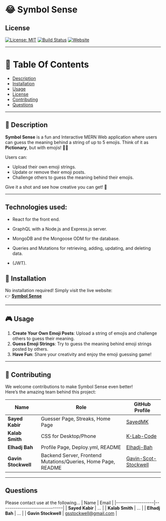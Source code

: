 # 😂 Symbol Sense

## License

[![License: MIT](https://img.shields.io/badge/License-MIT-blue.svg)](https://mit-license.org/)
[![Build Status](https://img.shields.io/badge/Build-Passing-brightgreen)](https://github.com/Gavin-Scot-Stockwell/Symbol-Sense)
[![Website](https://img.shields.io/badge/Website-Live-blueviolet)](https://symbol-sense.onrender.com/)

---

# 📖 Table Of Contents

- [Description](#description)
- [Installation](#installation)
- [Usage](#usage)
- [License](#license)
- [Contributing](#contributing)
- [Questions](#questions)

---

## 📝 Description

**Symbol Sense** is a fun and Interactive MERN Web application where users can guess the meaning behind a string of up to 5 emojis. Think of it as **Pictionary**, but with emojis! 🎨✨

Users can:

- Upload their own emoji strings.
- Update or remove their emoji posts.
- Challenge others to guess the meaning behind their emojis.

Give it a shot and see how creative you can get! 🚀

---

## Technologies used:

- React for the front end.

- GraphQL with a Node.js and Express.js server.

- MongoDB and the Mongoose ODM for the database.

- Queries and Mutations for retrieving, adding, updating, and deleting data.

- (JWT).

## 🚀 Installation

No installation required! Simply visit the live website:  
👉 [**Symbol Sense**](https://symbol-sense.onrender.com/)

---

## 🎮 Usage

1. **Create Your Own Emoji Posts**: Upload a string of emojis and challenge others to guess their meaning.
2. **Guess Emoji Strings**: Try to guess the meaning behind emoji strings posted by others.
3. **Have Fun**: Share your creativity and enjoy the emoji guessing game!

---

## 🤝 Contributing

We welcome contributions to make Symbol Sense even better!  
Here’s the amazing team behind this project:

| Name                | Role                                        | GitHub Profile                                                  |
| ------------------- | ------------------------------------------- | --------------------------------------------------------------- |
| **Sayed Kabir**     | Guesser Page, Streaks, Home Page                               | [SayedMK](https://github.com/SayedMK)                           |
| **Kalab Smith**     | CSS for Desktop/Phone                                        | [K-Lab-Code](https://github.com/K-Lab-Code)                     |
| **Elhadj Bah**      | Profile Page, Deploy.yml, README                 | [Elhadj-Bah](https://github.com/Elhadj-Bah)                     |
| **Gavin Stockwell** | Backend Server, Frontend Mutations/Queries, Home Page, README | [Gavin-Scot-Stockwell](https://github.com/Gavin-Scot-Stockwell) |

---

## Questions

Please contact use at the following...
| Name | Email |
|-------------------|-------------------------------|
| **Sayed Kabir** | ... |
| **Kalab Smith** | ... |
| **Elhadj Bah** | ... |
| **Gavin Stockwell** | gsstockwell@gmail.com |
